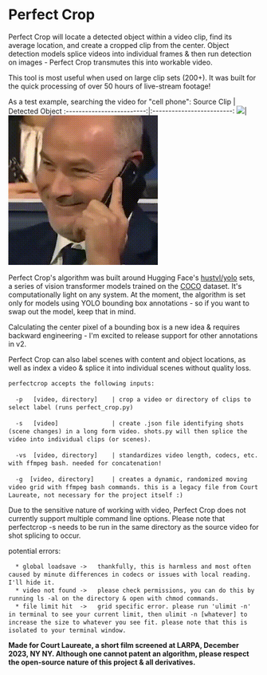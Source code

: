# Perfect Crop

Perfect Crop will locate a detected object within a video clip, find its average location, and create a cropped clip from the center. Object detection models splice videos into individual frames & then run detection on images - Perfect Crop transmutes this into workable video.

This tool is most useful when used on large clip sets (200+). It was built for the quick processing of over 50 hours of live-stream footage!

As a test example, searching the video for "cell phone":
Source Clip            |  Detected Object
:-------------------------:|:-------------------------:
![](https://github.com/rebeccapicanso/perfect_crop/blob/main/readme_source.gif)| ![](https://github.com/rebeccapicanso/perfect_crop/blob/main/readme_detected.gif)

Perfect Crop's algorithm was built around Hugging Face's [hustvl/yolo](https://www.google.com/search?q=hustvl%2Fyolo-tiny&rlz=1C5CHFA_enUS997US998&oq=yolostiny+hu&gs_lcrp=EgZjaHJvbWUqCggBEAAYChgWGB4yBggAEEUYOTIKCAEQABgKGBYYHjINCAIQABiGAxiABBiKBdIBCDMwNTRqMGo0qAIAsAIA&sourceid=chrome&ie=UTF-8) sets, a series of vision transformer models trained on the [COCO](https://cocodataset.org/#home) dataset. It's computationally light on any system. At the moment, the algorithm is set only for models using YOLO bounding box annotations - so if you want to swap out the model, keep that in mind.

Calculating the center pixel of a bounding box is a new idea & requires backward engineering - I'm excited to release support for other annotations in v2.

Perfect Crop can also label scenes with content and object locations, as well as index a video & splice it into individual scenes without quality loss.

```
perfectcrop accepts the following inputs:

  -p   [video, directory]    | crop a video or directory of clips to select label (runs perfect_crop.py)

  -s   [video]               | create .json file identifying shots (scene changes) in a long form video. shots.py will then splice the video into individual clips (or scenes).
  
  -vs  [video, directory]    | standardizes video length, codecs, etc. with ffmpeg bash. needed for concatenation!
  
  -g  [video, directory]     | creates a dynamic, randomized moving video grid with ffmpeg bash commands. this is a legacy file from Court Laureate, not necessary for the project itself :)
```

Due to the sensitive nature of working with video, Perfect Crop does not currently support multiple command line options.
Please note that perfectcrop -s needs to be run in the same directory as the source video for shot splicing to occur.

potential errors:
```
  * global loadsave ->   thankfully, this is harmless and most often caused by minute differences in codecs or issues with local reading. I'll hide it.
  * video not found ->   please check permissions, you can do this by running ls -al on the directory & open with chmod commands.
  * file limit hit  ->   grid specific error. please run 'ulimit -n' in terminal to see your current limit, then ulimit -n [whatever] to increase the size to whatever you see fit. please note that this is isolated to your terminal window.
```

**Made for Court Laureate, a short film screened at LARPA, December 2023, NY NY.
Although one cannot patent an algorithm, please respect the open-source nature of this project & all derivatives.**

